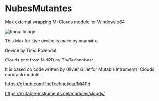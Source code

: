 # NubesMutantes
 Max external wrapping MI Clouds module for Windows x64
 
 ![Imgur Image](https://i.imgur.com/miQAjfI.png)
 
This Max for Live device is made by xnamahx.

Device by Timo Rozendal.

Clouds port from MI4PD by TheTechnobear

It is based on code written by Olivier Gillet for Mutable Intruments' Clouds eurorack module.

https://github.com/TheTechnobear/Mi4Pd

https://mutable-instruments.net/modules/clouds/
